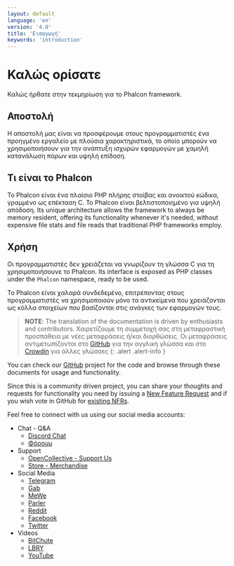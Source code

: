 ```yaml
---
layout: default
language: 'en'
version: '4.0'
title: 'Εισαγωγή'
keywords: 'introduction'
---
```


# Καλώς ορίσατε

Καλώς ήρθατε στην τεκμηρίωση για το Phalcon framework.

## Αποστολή

Η αποστολή μας είναι να προσφέρουμε στους προγραμματιστές ένα προηγμένο εργαλείο με πλούσια χαρακτηριστικά, το οποίο μπορούν να χρησιμοποιήσουν για την ανάπτυξη ισχυρών εφαρμογών με χαμηλή κατανάλωση πόρων και υψηλή επίδοση.

## Τι είναι το Phalcon

Το Phalcon είναι ένα πλαίσιο PHP πλήρης στοίβας και ανοικτού κώδικα, γραμμένο ως επέκταση C. Το Phalcon είναι βελτιστοποιημένο για υψηλή απόδοση. Its unique architecture allows the framework to always be memory resident, offering its functionality whenever it's needed, without expensive file stats and file reads that traditional PHP frameworks employ.

## Χρήση

Οι προγραμματιστές δεν χρειάζεται να γνωρίζουν τη γλώσσα C για τη χρησιμοποιήσουνε το Phalcon. Its interface is exposed as PHP classes under the `Phalcon` namespace, ready to be used.

Το Phalcon είναι χαλαρά συνδεδεμένο, επιτρέποντας στους προγραμματιστές να χρησιμοποιούν μόνο τα αντικείμενα που χρειάζονται ως κόλλα στοιχείων που βασίζονται στις ανάγκες των εφαρμογών τους.

> **NOTE**: The translation of the documentation is driven by enthusiasts and contributors. Χαιρετίζουμε τη συμμετοχή σας στη μεταφραστική προσπάθεια με νέες μεταφράσεις ή/και διορθώσεις. Οι μεταφράσεις αντιμετωπίζονται στο [GitHub](https://github.com/phalcon/docs) για την αγγλική γλώσσα και στο [Crowdin](https://crowdin.com/project/phalcon-documentation) για άλλες γλώσσες
{: .alert .alert-info }

You can check our [GitHub](https://github.com/phalcon/cphalcon) project for the code and browse through these documents for usage and functionality.

Since this is a community driven project, you can share your thoughts and requests for functionality you need by issuing a [New Feature Request](new-feature-request) and if you wish vote in GitHub for [existing NFRs](new-feature-request-list).

Feel free to connect with us using our social media accounts:

- Chat - Q&A 
  - [Discord Chat](https://phalcon.io/discord)
  - [Φόρουμ](https://phalcon.io/forum)
- Support 
  - [OpenCollective - Support Us](https://phalcon.io/fund)
  - [Store - Merchandise](https://phalcon.io/store)
- Social Media 
  - [Telegram](https://phalcon.io/telegram)
  - [Gab](https://phalcon.io/gab)
  - [MeWe](https://phalcon.io/mewe)
  - [Parler](https://phalcon.io/parler)
  - [Reddit](https://phalcon.io/reddit)
  - [Facebook](https://phalcon.io/fb)
  - [Twitter](https://phalcon.io/t)
- Videos 
  - [BitChute](https://phalcon.io/bitchute)
  - [LBRY](https://phalcon.io/lbry)
  - [YouTube](https://phalcon.io/youtube)